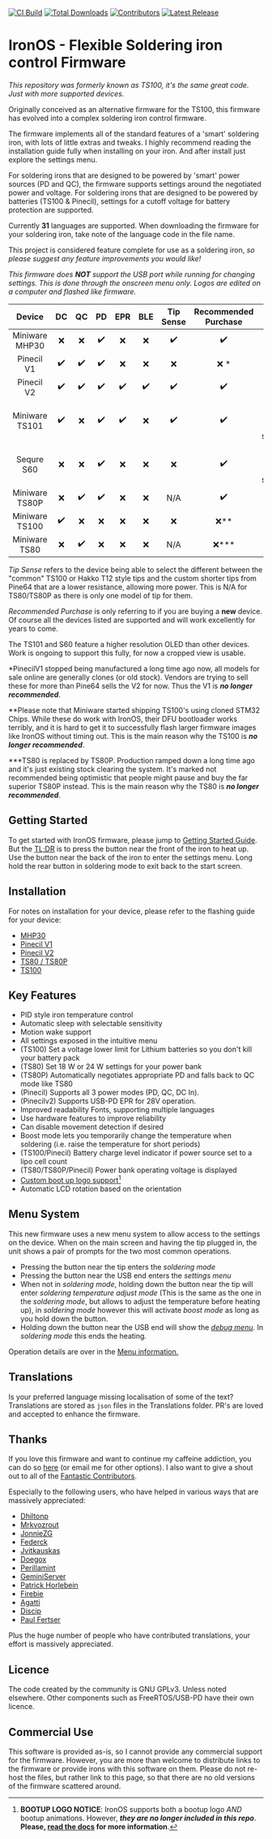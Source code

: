 [![CI Build](https://github.com/Ralim/IronOS/actions/workflows/push.yml/badge.svg)](https://github.com/Ralim/IronOS/actions/workflows/push.yml)
[![Total Downloads](https://img.shields.io/github/downloads/ralim/IronOS/total)](https://github.com/Ralim/IronOS)
[![Contributors](https://img.shields.io/github/contributors-anon/ralim/ironos?color=blue&style=flat)](https://github.com/Ralim/IronOS/graphs/contributors)
[![Latest Release](https://img.shields.io/github/v/release/ralim/IronOS)](https://github.com/Ralim/IronOS/releases/latest)

# IronOS - Flexible Soldering iron control Firmware

_This repository was formerly known as TS100, it's the same great code. Just with more supported devices._

Originally conceived as an alternative firmware for the TS100, this firmware has evolved into a complex soldering iron control firmware.

The firmware implements all of the standard features of a 'smart' soldering iron, with lots of little extras and tweaks.
I highly recommend reading the installation guide fully when installing on your iron. And after install just explore the settings menu.

For soldering irons that are designed to be powered by 'smart' power sources (PD and QC), the firmware supports settings around the negotiated power and voltage.
For soldering irons that are designed to be powered by batteries (TS100 & Pinecil), settings for a cutoff voltage for battery protection are supported.

Currently **31** languages are supported. When downloading the firmware for your soldering iron, take note of the language code in the file name.

This project is considered feature complete for use as a soldering iron, _so please suggest any feature improvements you would like!_

_This firmware does **NOT** support the USB port while running for changing settings. This is done through the onscreen menu only. Logos are edited on a computer and flashed like firmware._

|   Device       | DC  | QC  | PD  | EPR | BLE | Tip Sense | Recommended Purchase | Notes                                         |
| :------------: | :-: | :-: | :-: | :-: | :-: | :-----:   | :------------------: | :-------------------------------------------:|
| Miniware MHP30 | ❌  | ❌  | ✔️  | ❌  | ❌  |   ✔️      |      ✔️              |                                              |
| Pinecil V1     | ✔️  | ✔️  | ✔️  | ❌  | ❌  |   ❌      |      ❌ *            |                                              |
| Pinecil V2     | ✔️  | ✔️  | ✔️  | ✔️  | ✔️  |   ✔️      |      ✔️              |                                              |
| Miniware TS101 | ✔️  | ❌  | ✔️  | ✔️  | ❌  |   ✔️      |      ✔️              |  Full OLED resolution not yet supported.     |
| Sequre  S60    | ❌  | ❌  | ✔️  | ❌  | ❌  |   ❌      |      ✔️              |  Full OLED resolution not yet supported.     |
| Miniware TS80P | ❌  | ✔️  | ✔️  | ❌  | ❌  |   N/A     |      ✔️              |                                              |
| Miniware TS100 | ✔️  | ❌  | ❌  | ❌  | ❌  |   ❌      |      ❌**            |                                              |
| Miniware TS80  | ❌  | ✔️  | ❌  | ❌  | ❌  |   N/A     |     ❌***            |                                              |

_Tip Sense_ refers to the device being able to select the different between the "common" TS100 or Hakko T12 style tips and the custom shorter tips from Pine64 that are a lower resistance, allowing more power. This is N/A for TS80/TS80P as there is only one model of tip for them.

_Recommended Purchase_ is only referring to if you are buying a **new** device. Of course all the devices listed are supported and will work excellently for years to come.

The TS101 and S60 feature a higher resolution OLED than other devices. Work is ongoing to support this fully, for now a cropped view is usable.

\*PinecilV1 stopped being manufactured a long time ago now, all models for sale online are generally clones (or old stock). Vendors are trying to sell these for more than Pine64 sells the V2 for now. Thus the V1 is **_no longer recommended_**.

\**Please note that Miniware started shipping TS100's using cloned STM32 Chips. While these do work with IronOS, their DFU bootloader works terribly, and it is hard to get it to successfully flash larger firmware images like IronOS without timing out. This is the main reason why the TS100 is **_no longer recommended_**.

\**\*TS80 is replaced by TS80P. Production ramped down a long time ago and it's just existing stock clearing the system. It's marked not recommended being optimistic that people might pause and buy the far superior TS80P instead. This is the main reason why the TS80 is **_no longer recommended_**.

## Getting Started

To get started with IronOS firmware, please jump to [Getting Started Guide](https://ralim.github.io/IronOS/GettingStarted/).
But the [TL;DR](https://www.merriam-webster.com/dictionary/TL%3BDR) is to press the button near the front of the iron to heat up. Use the button near the back of the iron to enter the settings menu.
Long hold the rear button in soldering mode to exit back to the start screen.

## Installation

For notes on installation for your device, please refer to the flashing guide for your device:

- [MHP30](https://ralim.github.io/IronOS/Flashing/MHP30)
- [Pinecil V1](https://ralim.github.io/IronOS/Flashing/Pinecil%20V1/)
- [Pinecil V2](https://ralim.github.io/IronOS/Flashing/Pinecil%20V2/)
- [TS80 / TS80P](https://ralim.github.io/IronOS/Flashing/TS80%28P%29/)
- [TS100](https://ralim.github.io/IronOS/Flashing/TS100)

## Key Features

- PID style iron temperature control
- Automatic sleep with selectable sensitivity
- Motion wake support
- All settings exposed in the intuitive menu
- (TS100) Set a voltage lower limit for Lithium batteries so you don't kill your battery pack
- (TS80) Set 18 W or 24 W settings for your power bank
- (TS80P) Automatically negotiates appropriate PD and falls back to QC mode like TS80
- (Pinecil) Supports all 3 power modes (PD, QC, DC In).
- (Pinecilv2) Supports USB-PD EPR for 28V operation.
- Improved readability Fonts, supporting multiple languages
- Use hardware features to improve reliability
- Can disable movement detection if desired
- Boost mode lets you temporarily change the temperature when soldering (i.e. raise the temperature for short periods)
- (TS100/Pinecil) Battery charge level indicator if power source set to a lipo cell count
- (TS80/TS80P/Pinecil) Power bank operating voltage is displayed
- [Custom boot up logo support](https://ralim.github.io/IronOS/Logo/)[^bootlogo]
- Automatic LCD rotation based on the orientation


[^bootlogo]: **BOOTUP LOGO NOTICE**:
  IronOS supports both a bootup logo _AND_ bootup animations.
  However, _**they are no longer included in this repo**_.
  **Please, [read the docs](https://ralim.github.io/IronOS/Logo/) for more information**.

## Menu System

This new firmware uses a new menu system to allow access to the settings on the device.
When on the main screen and having the tip plugged in, the unit shows a pair of prompts for the two most common operations.

- Pressing the button near the tip enters the _soldering mode_
- Pressing the button near the USB end enters the _settings menu_
- When not in _soldering mode_, holding down the button near the tip will enter _soldering temperature adjust mode_ (This is the same as the one in the _soldering mode_, but allows to adjust the temperature before heating up), in _soldering mode_ however this will activate _boost mode_ as long as you hold down the button.
- Holding down the button near the USB end will show the _[debug menu](https://ralim.github.io/IronOS/DebugMenu/)._ In _soldering mode_ this ends the heating.

Operation details are over in the [Menu information.](https://ralim.github.io/IronOS/Menu/)

## Translations

Is your preferred language missing localisation of some of the text?
Translations are stored as `json` files in the Translations folder.
PR's are loved and accepted to enhance the firmware.

## Thanks

If you love this firmware and want to continue my caffeine addiction, you can do so [here](https://paypal.me/RalimTek) (or email me for other options).
I also want to give a shout out to all of the [Fantastic Contributors](https://github.com/Ralim/IronOS/graphs/contributors).

Especially to the following users, who have helped in various ways that are massively appreciated:

- [Dhiltonp](https://github.com/dhiltonp)
- [Mrkvozrout](https://github.com/Mrkvozrout)
- [JonnieZG](https://github.com/jonnieZG)
- [Federck](https://github.com/federck)
- [Jvitkauskas](https://github.com/jvitkauskas)
- [Doegox](https://github.com/doegox)
- [Perillamint](https://github.com/perillamint)
- [GeminiServer](https://github.com/GeminiServer)
- [Patrick Horlebein](https://github.com/PixelPirate)
- [Firebie](https://github.com/Firebie)
- [Agatti](https://github.com/agatti)
- [Discip](https://github.com/discip)
- [Paul Fertser](https://github.com/paulfertser)

Plus the huge number of people who have contributed translations, your effort is massively appreciated.

## Licence

The code created by the community is GNU GPLv3. Unless noted elsewhere.
Other components such as FreeRTOS/USB-PD have their own licence.

## Commercial Use

This software is provided as-is, so I cannot provide any commercial support for the firmware.
However, you are more than welcome to distribute links to the firmware or provide irons with this software on them.
Please do not re-host the files, but rather link to this page, so that there are no old versions of the firmware scattered around.
